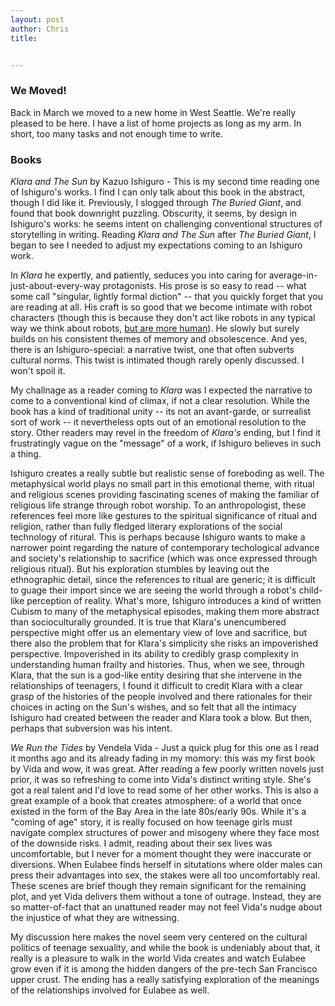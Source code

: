 ```yaml
---
layout: post
author: Chris
title: 


---
```


### We Moved!

Back in March we moved to a new home in West Seattle.  We're really pleased to be here.  I have a list of home projects as long as my arm.  In short, too many tasks and not enough time to write.

### Books

*Klara and The Sun* by Kazuo Ishiguro - This is my second time reading one of Ishiguro's works.  I find I can only talk about this book in the abstract, though I did like it.  Previously, I slogged through *The Buried Giant*, and found that book downright puzzling.  Obscurity, it seems, by design in Ishiguro's works: he seems intent on challenging conventional structures of storytelling in writing.  Reading *Klara and The Sun* after *The Buried Giant*, I began to see I needed to adjust my expectations coming to an Ishiguro work.

In *Klara* he expertly, and patiently, seduces you into caring for average-in-just-about-every-way protagonists.  His prose is so easy to read -- what some call "singular, lightly formal diction" -- that you quickly forget that you are reading at all.  His craft is so good that we become intimate with robot characters (though this is because they don't act like robots in any typical way we think about robots, [but are more human](https://www.lrb.co.uk/the-paper/v43/n06/thomas-jones/oh-you-darling-robot)).  He slowly but surely builds on his consistent themes of memory and obsolescence.  And yes, there is an Ishiguro-special: a narrative twist, one that often subverts cultural norms.  This twist is intimated though rarely openly discussed.  I won't spoil it.  

My challnage as a reader coming to *Klara* was  I expected the narrative to come to a conventional kind of climax, if not a clear resolution.  While the book has a kind of traditional unity -- its not an avant-garde, or surrealist sort of work -- it nevertheless opts out of an emotional resolution to the story.  Other readers may revel in the freedom of *Klara's* ending, but I find it frustratingly vague on the "message" of a work, if Ishiguro believes in such a thing.

Ishiguro creates a really subtle but realistic sense of foreboding as well.  The metaphysical world plays no small part in this emotional theme, with ritual and religious scenes providing fascinating scenes of making the familiar of religious life strange through robot worship.  To an anthropologist, these references feel more like gestures to the spiritual significance of ritual and religion, rather than fully fledged literary explorations of the social technology of ritural.  This is perhaps because Ishiguro wants to make a narrower point regarding the nature of contemporary techological advance and society's relationship to sacrifice (which was once expressed through religious ritual).  But his exploration stumbles by leaving out the ethnographic detail, since the references to ritual are generic; it is difficult to guage their import since we are seeing the world through a robot's child-like perception of reality. What's more, Ishiguro introduces a kind of written Cubism to many of the metaphysical episodes, making them more abstract than socioculturally grounded.  It is true that Klara's unencumbered perspective might offer us an elementary view of love and sacrifice, but there also the problem that for Klara's simplicity she risks an impoverished perspective.  Impoverished in its ability to credibly grasp complexity in understanding human frailty and histories.  Thus, when we see, through Klara, that the sun is a god-like entity desiring that she intervene in the relationships of teenagers, I found it difficult to credit Klara with a clear grasp of the histories of the people involved and there rationales for their choices in acting on the Sun's wishes, and so felt that all the intimacy Ishiguro had created between the reader and Klara took a blow.  But then, perhaps that subversion was his intent.

*We Run the Tides* by Vendela Vida - Just a quick plug for this one as I read it months ago and its already fading in my momory: this was my first book by Vida and wow, it was great.  After reading a few poorly written novels just prior, it was so refreshing to come into Vida's distinct writing style.  She's got a real talent and I'd love to read some of her other works.  This is also a great example of a book that creates atmosphere: of a world that once existed in the form of the Bay Area in the late 80s/early 90s.  While it's a "coming of age" story, it is really focused on how teenage girls must navigate complex structures of power and misogeny where they face most of the downside risks.  I admit, reading about their sex lives was uncomfortable, but I never for a moment thought they were inaccurate or diversions.  When Eulabee finds herself in situtations where older males can press their advantages into sex, the stakes were all too uncomfortably real.  These scenes are brief though they remain significant for the remaining plot, and yet Vida delivers them without a tone of outrage.  Instead, they are so matter-of-fact that an unattuned reader may not feel Vida's nudge about the injustice of what they are witnessing.  

My discussion here makes the novel seem very centered on the cultural politics of teenage sexuality, and while the book is undeniably about that, it really is a pleasure to walk in the world Vida creates and watch Eulabee grow even if it is among the hidden dangers of the pre-tech San Francisco upper crust.  The ending has a really satisfying exploration of the meanings of the relationships involved for Eulabee as well.